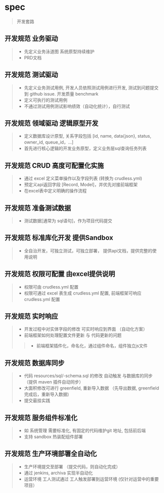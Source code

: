 # spec
> 开发套路

## 开发规范 业务驱动
> * 先定义业务泳道图  系统原型持续维护
> * PRD文档


## 开发规范 测试驱动
> * 先定义业务测试用例, 开发人员依照测试用例进行开发, 测试到问题提交到 github issue.  开发质量 benchmark
> * 定义可执行的测试用例
> * 不通过测试用例测试影响绩效（自动化统计），自行测试


## 开发规范 领域驱动 逻辑原型开发
> * 定义数据库设计原型, 关系字段包括 [id, name, data{json}, status, owner_id, queue_id，...]
> * 首先进行核心逻辑的开发业务原型，定义业务层sql查询任务列表


## 开发规范 CRUD 高度可配置化实施
> * 通过 excel 定义菜单操作以及字段列表 (转换为  crudless.yml)
> * 预定义api返回字段 [Record, Model]，并优先对接前端框架
> * 在excel表中定义明确的操作流程


## 开发规范  准备测试数据
> * 测试数据[通常为 sql语句]，作为项目代码提交


## 开发规范 标准库化开发 提供Sandbox
> * 全自治开发，可独立测试，可独立部署， 提供api文档，提供完整的使用说明


## 开发规范 权限可配置 由excel提供说明
> * 权限可由  crudless.yml 配置
> * 权限可通过 excel 表生成 crudless.yml 配置, 前端框架可响应crudless.yml 配置


## 开发规范  实时响应
> * 开发过程中对实体字段的修改 可实时响应到界面  （自动化方案）
> * 前端框架如何处理配置文件更新 与 代码更新的问题 
> > * 前端框架插件化，命名化，通过组件命名，组件独立js文件


## 开发规范  数据库同步
> * 代码 resources/sql/-schema.sql 的修改 自动触发 与数据库的同步  （提供 maven 插件自动同步）
> * 大面积修改可进行 greenfield, 重新导入数据  （先导出数据, greenfield 完成后，重新导入数据)
> * 提交最挂实践


## 开发规范  服务组件标准化
> * 如 系统管理 需要标准化,  有固定的代码维护git 地址, 包括前后端
> * 支持 sandbox 热装配组件部署


## 开发规范  生产环境部署全自动化 
> * 生产环境提交至部署  （提交代码，则自动化完成）
> * 通过 jenkins, archiva 实现半自动化
> * 运营环境 工人测试通过  工人触发部署到运营环境  (仅针对运营中的重要项目）



